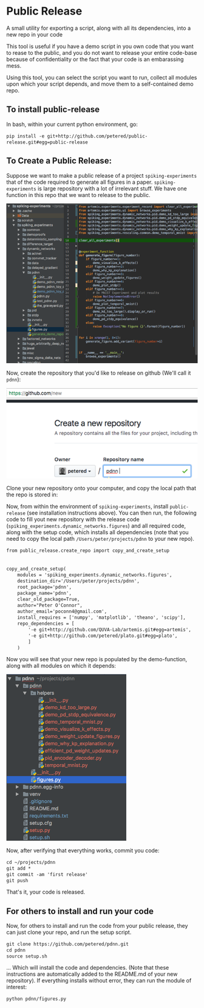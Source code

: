 # Public Release
A small utility for exporting a script, along with all its dependencies, into a new repo in your code

This tool is useful if you have a demo script in you own code that you want to rease to the public, and you do not want to release your entire code-base because of confidentiality or the fact that your code is an embarassing mess.

Using this tool, you can select the script you want to run, collect all modules upon which your script depends, and move them to a self-contained demo repo.  

## To install public-release

In bash, within your current python environment, go:

```
pip install -e git+http://github.com/petered/public-release.git#egg=public-release
```

## To Create a Public Release:

Suppose we want to make a public release of a project `spiking-experiments` that of the code required to generate all figures in a paper.  `spiking-experiments` is large repository with a lot of irrelevant stuff.  We have one function in this repo that we want to release to the public.

![](https://github.com/petered/data/raw/master/images/Screen%20Shot%202017-06-13%20at%204.31.12%20PM.png)

Now, create the repository that you'd like to release on github (We'll call it `pdnn`):

![](https://github.com/petered/data/raw/master/images/Screen%20Shot%202017-06-13%20at%204.40.23%20PM.png)

Clone your new repository onto your computer, and copy the local path that the repo is stored in:

Now, from within the environment of `spiking-experiments`, install `public-release` (see installation instructions above).  You can then run, the following code to fill yout new repository with the release code (`spiking_experiments.dynamic_networks.figures`) and all required code, along with the setup code, which installs all dependencies (note that you need to copy the local path `/Users/peter/projects/pdnn` to your new repo).

```
from public_release.create_repo import copy_and_create_setup


copy_and_create_setup(
    modules = 'spiking_experiments.dynamic_networks.figures',
    destination_dir='/Users/peter/projects/pdnn',
    root_package='pdnn',
    package_name='pdnn',
    clear_old_package=True,
    author="Peter O'Connor",
    author_email='poconn4@gmail.com',
    install_requires = ['numpy', 'matplotlib', 'theano', 'scipy'],
    repo_dependencies = [
        '-e git+http://github.com/QUVA-Lab/artemis.git#egg=artemis',
        '-e git+http://github.com/petered/plato.git#egg=plato',
        ]
    )
```

Now you will see that your new repo is populated by the demo-function, along with all modules on which it depends:

![](https://github.com/petered/data/raw/master/images/Screen%20Shot%202017-06-13%20at%204.33.28%20PM.png)

Now, after verifying that everything works, commit you code:

```
cd ~/projects/pdnn
git add *
git commit -am 'first release'
git push
```

That's it, your code is released.

## For others to install and run your code

Now, for others to install and run the code from your public release, they can just clone your repo, and run the setup script.

```
git clone https://github.com/petered/pdnn.git
cd pdnn
source setup.sh
```
... Which will install the code and dependencies.  (Note that these instructions are automatically added to the README.md of your new repository).  If everything installs without error, they can run the module of interest:

```
python pdnn/figures.py
```

